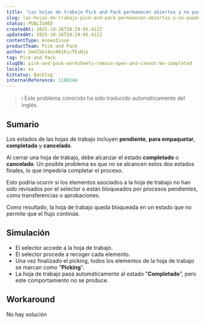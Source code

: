 ```yaml
---
title: 'Las hojas de trabajo Pick and Pack permanecen abiertas y no pueden completarse'
slug: las-hojas-de-trabajo-pick-and-pack-permanecen-abiertas-y-no-pueden-completarse
status: PUBLISHED
createdAt: 2025-10-16T20:29:05.412Z
updatedAt: 2025-10-16T20:29:05.412Z
contentType: knownIssue
productTeam: Pick and Pack
author: 2mXZkbi0oi061KicTExNjo
tag: Pick and Pack
slugEN: pick-and-pack-worksheets-remain-open-and-cannot-be-completed
locale: es
kiStatus: Backlog
internalReference: 1160144
---
```


>ℹ️ Este problema conocido ha sido traducido automáticamente del inglés.

## Sumario


Los estados de las hojas de trabajo incluyen **pendiente**, **para empaquetar**, **completado** y **cancelado**.

Al cerrar una hoja de trabajo, debe alcanzar el estado **completado** o **cancelado**. Un posible problema es que no se alcancen estos dos estados finales, lo que impediría completar el proceso.

Esto podría ocurrir si los elementos asociados a la hoja de trabajo no han sido revisados por el selector o están bloqueados por procesos pendientes, como transferencias o aprobaciones.

Como resultado, la hoja de trabajo queda bloqueada en un estado que no permite que el flujo continúe.

## Simulación



- El selector accede a la hoja de trabajo.
- El selector procede a recoger cada elemento.
- Una vez finalizado el picking, todos los elementos de la hoja de trabajo se marcan como "**Picking**".
- La hoja de trabajo pasa automáticamente al estado "**Completado**", pero este comportamiento no se produce.

## Workaround


No hay solución



